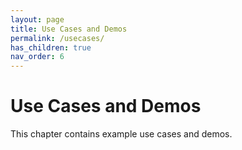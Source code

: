 ```yaml
---
layout: page
title: Use Cases and Demos
permalink: /usecases/
has_children: true
nav_order: 6
---
```

# Use Cases and Demos
This chapter contains example use cases and demos.
